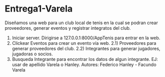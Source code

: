 # Entrega1-Varela
Diseñamos una web para un club local de tenis en la cual se podran crear proveedores, generar eventos y registrar integratos del club.
1) Iniciar server. Dirigirse a 127.0.0.1:8000/AppTenis para entrar en la web.
2) Clickear Eventos para crear un evento vía web.
2.1) Proveedores para generar proveedores del club.
2.2) Integrantes para generar jugadores, jugadoras o socios.
3) Busqueda Integrante para encontrar los datos de algun integrante. EJ: usar de apellido Varela o Hanley.
Autores: Federico Hanley - Facundo Varela
